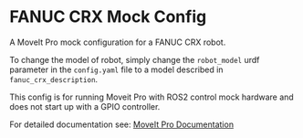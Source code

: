 # FANUC CRX Mock Config

A MoveIt Pro mock configuration for a FANUC CRX robot.

To change the model of robot, simply change the `robot_model` urdf parameter  in the `config.yaml` file to a model described in `fanuc_crx_description`.

This config is for running Moveit Pro with ROS2 control mock hardware and does not start up with a GPIO controller.

For detailed documentation see: [MoveIt Pro Documentation](https://docs.picknik.ai/)
